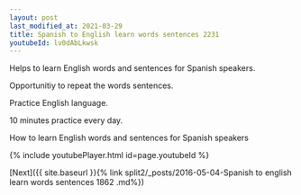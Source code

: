 ```yaml
---
layout: post
last_modified_at: 2021-03-29
title: Spanish to English learn words sentences 2231 
youtubeId: lv0dAbLkwsk
---
```

 
 
Helps to learn English words and sentences for Spanish speakers.

Opportunitiy to repeat the words sentences. 

Practice English language. 
 
10 minutes practice every day. 
 
How to learn English words and sentences for Spanish speakers 
 
{% include youtubePlayer.html id=page.youtubeId %}
 
 
[Next]({{ site.baseurl }}{% link  split2/_posts/2016-05-04-Spanish to english learn words sentences 1862 .md%})
 
